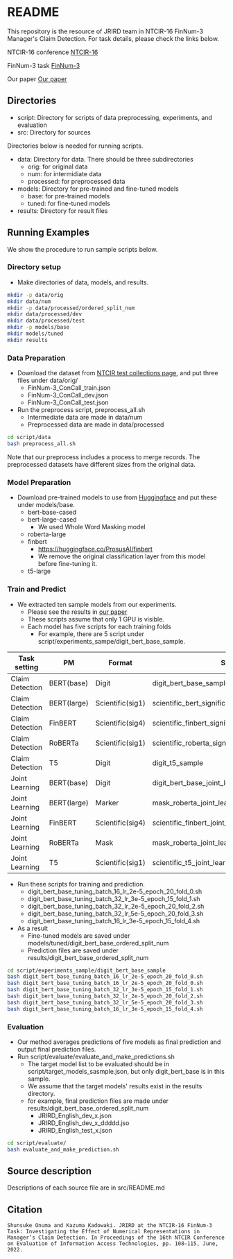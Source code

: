 # README #

This repository is the resource of JRIRD team in NTCIR-16 FinNum-3 Manager's Claim Detection. For task details, please check the links below.

NTCIR-16 conference [NTCIR-16](https://research.nii.ac.jp/ntcir/ntcir-16/conference-ja.html)

FinNum-3 task [FinNum-3](https://sites.google.com/nlg.csie.ntu.edu.tw/finnum3/)

Our paper [Our paper](https://research.nii.ac.jp/ntcir/workshop/OnlineProceedings16/pdf/ntcir/05-NTCIR16-FINNUM-OnumaS.pdf)

## Directories
- script: Directory for scripts of data preprocessing, experiments, and evaluation
- src: Directory for sources

Directories below is needed for running scripts.

- data: Directory for data. There should be three subdirectories
    - orig: for original data
    - num: for intermidiate data
    - processed: for preprocessed data
- models: Directory for pre-trained and fine-tuned models
    - base: for pre-trained models
    - tuned: for fine-tuned models
- results: Directory for result files

## Running Examples
We show the procedure to run sample scripts below.

### Directory setup
- Make directories of data, models, and results.

~~~bash
mkdir -p data/orig
mkdir data/num
mkdir -p data/processed/ordered_split_num
mkdir data/processed/dev
mkdir data/processed/test
mkdir -p models/base
mkdir models/tuned
mkdir results
~~~

### Data Preparation
- Download the dataset from [NTCIR test collections page](https://research.nii.ac.jp/ntcir/data/data-en.html), and put three files under data/orig/
    - FinNum-3_ConCall_train.json
    - FinNum-3_ConCall_dev.json
    - FinNum-3_ConCall_test.json
- Run the preprocess script, preprocess_all.sh
    - Intermediate data are made in data/num
    - Preprocessed data are made in data/processed

~~~bash
cd script/data
bash preprocess_all.sh
~~~

Note that our preprocess includes a process to merge records.
The preprocessed datasets have different sizes from the original data.

### Model Preparation
- Download pre-trained models to use from [Huggingface](https://huggingface.co/models) and put these under models/base.
    - bert-base-cased
    - bert-large-cased
        - We used Whole Word Masking model
    - roberta-large
    - finbert
        - https://huggingface.co/ProsusAI/finbert
        - We remove the original classification layer from this model before fine-tuning it.
    - t5-large

### Train and Predict
- We extracted ten sample models from our experiments.
    - Please see the results in [our paper](https://research.nii.ac.jp/ntcir/workshop/OnlineProceedings16/pdf/ntcir/05-NTCIR16-FINNUM-OnumaS.pdf)
    - These scripts assume that only 1 GPU is visible.
    - Each model has five scripts for each training folds
        - For example, there are 5 script under script/experiments_sampe/digit_bert_base_sample.

| Task setting | PM | Format | Sample scripts |
| ---- | ---- | ---- | ---- |
| Claim Detection | BERT(base) | Digit | digit_bert_base_sample |
| Claim Detection | BERT(large) | Scientific(sig1) | scientific_bert_significant1_digit_sample |
| Claim Detection | FinBERT | Scientific(sig4) | scientific_finbert_significant4_digit_sample |
| Claim Detection | RoBERTa | Scientific(sig1) | scientific_roberta_significant1_digit_sample |
| Claim Detection | T5 | Digit | digit_t5_sample |
| Joint Learning | BERT(base) | Digit | digit_bert_base_joint_learning_sample |
| Joint Learning | BERT(large) | Marker | mask_roberta_joint_learning_sample |
| Joint Learning | FinBERT | Scientific(sig4) | scientific_finbert_joint_learning_significant4_digit_sample |
| Joint Learning | RoBERTa | Mask | mask_roberta_joint_learning_sample |
| Joint Learning | T5 | Scientific(sig1) | scientific_t5_joint_learning_significant1_digit_sample |


- Run these scripts for training and prediction.
    - digit_bert_base_tuning_batch_16_lr_2e-5_epoch_20_fold_0.sh
    - digit_bert_base_tuning_batch_32_lr_3e-5_epoch_15_fold_1.sh
    - digit_bert_base_tuning_batch_32_lr_2e-5_epoch_20_fold_2.sh
    - digit_bert_base_tuning_batch_32_lr_5e-5_epoch_20_fold_3.sh
    - digit_bert_base_tuning_batch_16_lr_3e-5_epoch_15_fold_4.sh
- As a result
    - Fine-tuned models are saved under models/tuned/digit_bert_base_ordered_split_num
    - Prediction files are saved under results/digit_bert_base_ordered_split_num


~~~bash
cd script/experiments_sample/digit_bert_base_sample
bash digit_bert_base_tuning_batch_16_lr_2e-5_epoch_20_fold_0.sh
bash digit_bert_base_tuning_batch_16_lr_2e-5_epoch_20_fold_0.sh
bash digit_bert_base_tuning_batch_32_lr_3e-5_epoch_15_fold_1.sh
bash digit_bert_base_tuning_batch_32_lr_2e-5_epoch_20_fold_2.sh
bash digit_bert_base_tuning_batch_32_lr_5e-5_epoch_20_fold_3.sh
bash digit_bert_base_tuning_batch_16_lr_3e-5_epoch_15_fold_4.sh
~~~

### Evaluation
- Our method averages predictions of five models as final prediction and output final prediction files.
- Run script/evaluate/evaluate_and_make_predictions.sh
    - The target model list to be evaluated should be in script/target_models_sasmple.json, but only digit_bert_base is in this sample.
    - We assume that the target models' results exist in the results directory.
    - for example, final prediction files are made under results/digit_bert_base_ordered_split_num
        - JRIRD_English_dev_x.json
        - JRIRD_English_dev_x_ddddd.jso
        - JRIRD_English_test_x.json

~~~bash
cd script/evaluate/
bash evaluate_and_make_prediction.sh
~~~

## Source description
Descriptions of each source file are in src/README.md

## Citation
~~~
Shunsuke Onuma and Kazuma Kadowaki. JRIRD at the NTCIR-16 FinNum-3 Task: Investigating the Effect of Numerical Representations in Manager’s Claim Detection. In Proceedings of the 16th NTCIR Conference on Evaluation of Information Access Technologies, pp. 108—115, June, 2022.
~~~